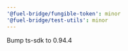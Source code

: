 ```yaml
---
'@fuel-bridge/fungible-token': minor
'@fuel-bridge/test-utils': minor
---
```


Bump ts-sdk to 0.94.4
